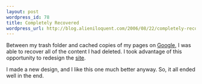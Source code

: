 ```yaml
---
layout: post
wordpress_id: 78
title: Completely Recovered
wordpress_url: http://blog.alieniloquent.com/2006/08/22/completely-recovered/
---
```

Between my trash folder and cached copies of my pages on [Google][1], I was
able to recover all of the content I had deleted. I took advantage of this
opportunity to redesign the [site][2].

I made a new design, and I like this one much better anyway. So, it all ended
well in the end.

   [1]: http://www.google.com/

   [2]: http://www.alieniloquent.com


